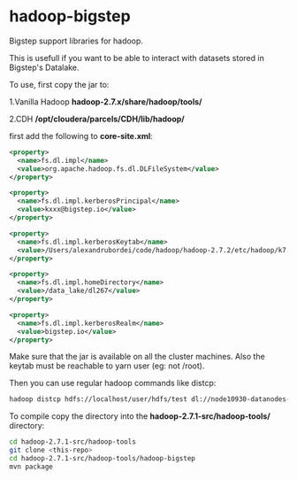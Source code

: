 # hadoop-bigstep
Bigstep support libraries for hadoop.

This is usefull if you want to be able to interact with datasets stored in Bigstep's Datalake. 

To use, first copy the jar to:

1.Vanilla Hadoop  **hadoop-2.7.x/share/hadoop/tools/**

2.CDH  **/opt/cloudera/parcels/CDH/lib/hadoop/**

first add the following to **core-site.xml**:

```xml
<property>
  <name>fs.dl.impl</name>
  <value>org.apache.hadoop.fs.dl.DLFileSystem</value>
</property>

<property>
  <name>fs.dl.impl.kerberosPrincipal</name>
  <value>kxxx@bigstep.io</value>
</property>

<property>
  <name>fs.dl.impl.kerberosKeytab</name>
  <value>/Users/alexandrubordei/code/hadoop/hadoop-2.7.2/etc/hadoop/k7.keytab</value>
</property>

<property>
  <name>fs.dl.impl.homeDirectory</name>
  <value>/data_lake/dl267</value>
</property>

<property>
  <name>fs.dl.impl.kerberosRealm</name>
  <value>bigstep.io</value>
</property>
```

Make sure that the jar is available on all the cluster machines. Also the keytab must be reachable to yarn user (eg: not /root).

Then you can use regular hadoop commands like distcp:
```bash
hadoop distcp hdfs://localhost/user/hdfs/test dl://node10930-datanodes-data-lake01-uk-reading.bigstep.io:14000/data_lake/dlzzz
```

To compile copy the directory into the **hadoop-2.7.1-src/hadoop-tools/** directory:
```bash
cd hadoop-2.7.1-src/hadoop-tools
git clone <this-repo>
cd hadoop-2.7.1-src/hadoop-tools/hadoop-bigstep
mvn package
```
